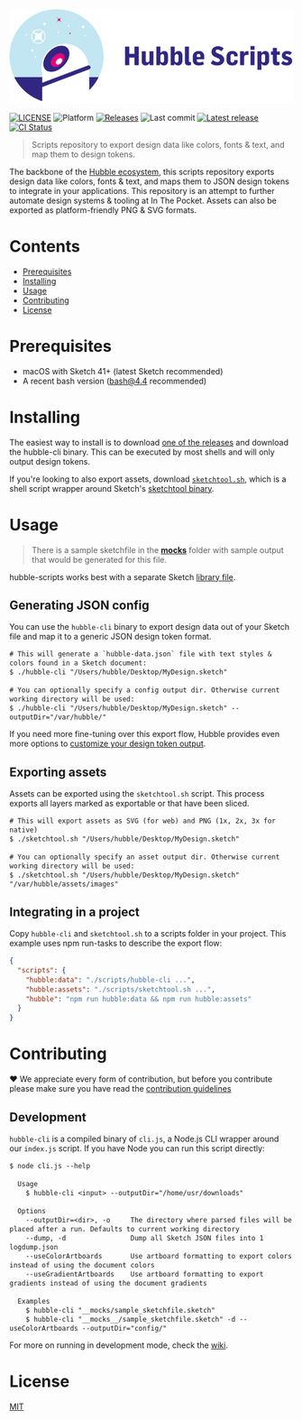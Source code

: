 ![Hubble Scripts logo][logo]

[![LICENSE](https://badgen.net/badge/license/MIT/blue)][license]
![Platform](https://badgen.net/badge/platform/macOS?icon=apple)
[![Releases](https://badgen.net/github/releases/inthepocket/hubble-scripts)][releases]
![Last commit](https://badgen.net/github/last-commit/inthepocket/hubble-scripts)
[![Latest release](https://badgen.net/github/release/inthepocket/hubble-scripts/stable)][latest release]
[![CI Status](https://badgen.net/travis/inthepocket/hubble-scripts)][travis]

> Scripts repository to export design data like colors, fonts & text, and map them to design tokens.

The backbone of the [Hubble ecosystem][hubble homepage], this scripts repository exports design data like colors, fonts & text, and maps them to JSON design tokens to integrate in your applications. This repository is an attempt to further automate design systems & tooling at In The Pocket. Assets can also be exported as platform-friendly PNG & SVG formats.

# Contents

- [Prerequisites](#prerequisites)
- [Installing](#installing)
- [Usage](#usage)
- [Contributing](#contributing)
- [License](#license)

# Prerequisites

- macOS with Sketch 41+ (latest Sketch recommended)
- A recent bash version (bash@4.4 recommended)

# Installing

The easiest way to install is to download [one of the releases][releases] and download the hubble-cli binary. This can be executed by most shells and will only output design tokens.

If you're looking to also export assets, download [`sketchtool.sh`][sketchtool], which is a shell script wrapper around Sketch's [sketchtool binary][sketchtool docs].

# Usage

> There is a sample sketchfile in the [__mocks__][mocks] folder with sample output that would be generated for this file.

hubble-scripts works best with a separate Sketch [library file][sketch library docs].

## Generating JSON config

You can use the `hubble-cli` binary to export design data out of your Sketch file and map it to a generic JSON design token format.

```shell
# This will generate a `hubble-data.json` file with text styles & colors found in a Sketch document:
$ ./hubble-cli "/Users/hubble/Desktop/MyDesign.sketch"

# You can optionally specify a config output dir. Otherwise current working directory will be used:
$ ./hubble-cli "/Users/hubble/Desktop/MyDesign.sketch" --outputDir="/var/hubble/"
```

If you need more fine-tuning over this export flow, Hubble provides even more options to [customize your design token output][wiki].

## Exporting assets

Assets can be exported using the `sketchtool.sh` script. This process exports all layers marked as exportable or that have been sliced.

```shell
# This will export assets as SVG (for web) and PNG (1x, 2x, 3x for native)
$ ./sketchtool.sh "/Users/hubble/Desktop/MyDesign.sketch"

# You can optionally specify an asset output dir. Otherwise current working directory will be used:
$ ./sketchtool.sh "/Users/hubble/Desktop/MyDesign.sketch" "/var/hubble/assets/images"
```

## Integrating in a project

Copy `hubble-cli` and `sketchtool.sh` to a scripts folder in your project. This example uses npm run-tasks to describe the export flow:

```json
{
  "scripts": {
    "hubble:data": "./scripts/hubble-cli ...",
    "hubble:assets": "./scripts/sketchtool.sh ...",
    "hubble": "npm run hubble:data && npm run hubble:assets"
  }
}
```

# Contributing

❤ We appreciate every form of contribution, but before you contribute please make sure you have read the [contribution guidelines][contributing]

## Development

`hubble-cli` is a compiled binary of `cli.js`, a Node.js CLI wrapper around our `index.js` script. If you have Node you can run this script directly:

```shell
$ node cli.js --help

  Usage
    $ hubble-cli <input> --outputDir="/home/usr/downloads"

  Options
    --outputDir=<dir>, -o     The directory where parsed files will be placed after a run. Defaults to current working directory
    --dump, -d                Dump all Sketch JSON files into 1 logdump.json
    --useColorArtboards       Use artboard formatting to export colors instead of using the document colors
    --useGradientArtboards    Use artboard formatting to export gradients instead of using the document gradients

  Examples
    $ hubble-cli "__mocks/sample_sketchfile.sketch"
    $ hubble-cli "__mocks__/sample_sketchfile.sketch" -d --useColorArtboards --outputDir="config/"
```

For more on running in development mode, check the [wiki].

# License

[MIT][license]

<!-- LINKS -->
[hubble homepage]: https://hubble-design-system.netlify.com

[logo]: https://github.com/inthepocket/hubble-scripts/blob/master/.github/hubble-scripts-banner.png
[license]: https://github.com/inthepocket/hubble-scripts/blob/master/LICENSE
[contributing]: https://github.com/inthepocket/hubble-scripts/blob/master/CONTRIBUTING.md
[releases]: https://github.com/inthepocket/hubble-scripts/releases
[latest release]: https://github.com/inthepocket/hubble-scripts/releases/latest
[wiki]: https://github.com/inthepocket/hubble-scripts/wiki
[mocks]: https://github.com/inthepocket/hubble-scripts/blob/master/__mocks__/
[sketchtool]: https://github.com/inthepocket/hubble-scripts/blob/master/sketchtool.sh

[travis]: https://travis-ci.org/inthepocket/hubble-scripts
[sketch library docs]: https://sketchapp.com/docs/libraries/
[sketchtool docs]: https://developer.sketchapp.com/guides/sketchtool/
